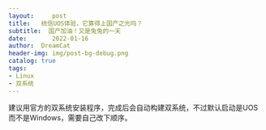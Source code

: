 ```yaml
---
layout:     post
title:   统信UOS体验，它算得上国产之光吗？
subtitle:  国产加油！又是兔兔的一天
date:       2022-01-16
author:  DreamCat
header-img: img/post-bg-debug.png
catalog: true
tags:
- Linux
- 双系统
---
```


建议用官方的双系统安装程序，完成后会自动构建双系统，不过默认启动是UOS而不是Windows，需要自己改下顺序。